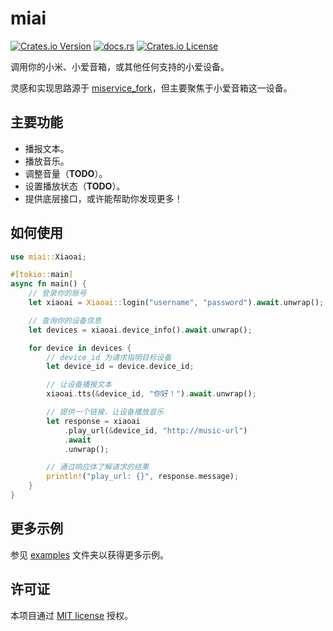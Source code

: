 # miai

[![Crates.io Version](https://img.shields.io/crates/v/miai)](https://crates.io/crates/miai)
[![docs.rs](https://img.shields.io/docsrs/miai)](https://docs.rs/miai/0.1.0)
[![Crates.io License](https://img.shields.io/crates/l/miai)
](/LICENSE)

调用你的小米、小爱音箱，或其他任何支持的小爱设备。

灵感和实现思路源于 [miservice_fork](https://github.com/yihong0618/MiService)，但主要聚焦于小爱音箱这一设备。

## 主要功能

- 播报文本。
- 播放音乐。
- 调整音量（**TODO**）。
- 设置播放状态（**TODO**）。
- 提供底层接口，或许能帮助你发现更多！

## 如何使用

```rust
use miai::Xiaoai;

#[tokio::main]
async fn main() {
    // 登录你的账号
    let xiaoai = Xiaoai::login("username", "password").await.unwrap();

    // 查询你的设备信息
    let devices = xiaoai.device_info().await.unwrap();

    for device in devices {
        // device_id 为请求指明目标设备
        let device_id = device.device_id;

        // 让设备播报文本
        xiaoai.tts(&device_id, "你好！").await.unwrap();

        // 提供一个链接，让设备播放音乐
        let response = xiaoai
            .play_url(&device_id, "http://music-url")
            .await
            .unwrap();

        // 通过响应体了解请求的结果
        println!("play_url: {}", response.message);
    }
}
```

## 更多示例

参见 [examples](/miai/examples/) 文件夹以获得更多示例。

## 许可证

本项目通过 [MIT license](/LICENSE) 授权。
